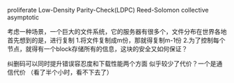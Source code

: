 proliferate
Low-Density Parity-Check(LDPC)
Reed-Solomon
collective
asymptotic

考虑一种场景，一个巨大的文件系统，它的服务器有很多个，文件分布在世界各地
首先想到的是，进行复制
1.将文件复制成m份，那就得复制m-1份
2.为了控制每个节点，就得有一个block存储所有的信息，这块的安全又如何保证？


纠删码可以同时提升错误容忍度和下载性能两个方面
似乎较少了代价？一个是通信代价 （看了半个小时，看不下去了）
